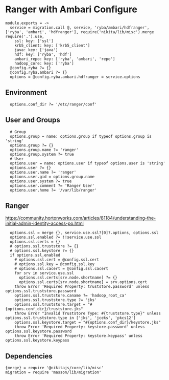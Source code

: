 
# Ranger with Ambari Configure

    module.exports = ->
      service = migration.call @, service, 'ryba/ambari/hdfranger', ['ryba', 'ambari', 'hdfranger'], require('nikita/lib/misc').merge require('.').use,
        ssl: key: ['ssl']
        krb5_client: key: ['krb5_client']
        java: key: ['java']
        hdf: key: ['ryba', 'hdf']
        ambari_repo: key: ['ryba', 'ambari', 'repo']
        hadoop_core: key: ['ryba']
      @config.ryba ?= {}
      @config.ryba.ambari ?= {}
      options = @config.ryba.ambari.hdfranger = service.options

## Environment

      options.conf_dir ?= '/etc/ranger/conf'

## User and Groups

      # Group
      options.group = name: options.group if typeof options.group is 'string'
      options.group ?= {}
      options.group.name ?= 'ranger'
      options.group.system ?= true
      # User
      options.user = name: options.user if typeof options.user is 'string'
      options.user ?= {}
      options.user.name ?= 'ranger'
      options.user.gid = options.group.name
      options.user.system ?= true
      options.user.comment ?= 'Ranger User'
      options.user.home ?= '/var/lib/ranger'

## Ranger

https://community.hortonworks.com/articles/81184/understanding-the-initial-admin-identity-access-po.html

      options.ssl = merge {}, service.use.ssl?[0]?.options, options.ssl
      options.ssl.enabled ?= !!service.use.ssl
      options.ssl.certs = {}
      # options.ssl.truststore ?= {}
      # options.ssl.keystore ?= {}
      if options.ssl.enabled
        # options.ssl.cert = @config.ssl.cert
        # options.ssl.key = @config.ssl.key
        # options.ssl.cacert = @config.ssl.cacert
        for srv in service.use.ssl
          options.ssl.certs[srv.node.shortname] ?= {}
          options.ssl.certs[srv.node.shortname] = srv.options.cert
        throw Error 'Required Property: truststore.password' unless options.ssl.truststore.password
        options.ssl.truststore.caname ?= 'hadoop_root_ca'
        options.ssl.truststore.type ?= 'jks'
        options.ssl.truststore.target = "#{options.conf_dir}/truststore.jks"
        throw Error "Invalid Truststore Type: #{truststore.type}" unless options.ssl.truststore.type in ['jks', 'jceks', 'pkcs12']
        options.ssl.keystore.target = "#{options.conf_dir}/keystore.jks"
        throw Error 'Required Property: keystore.password' unless options.ssl.keystore.password
        throw Error 'Required Property: keystore.keypass' unless options.ssl.keystore.keypass

## Dependencies

    {merge} = require '@nikitajs/core/lib/misc'
    migration = require 'masson/lib/migration'

